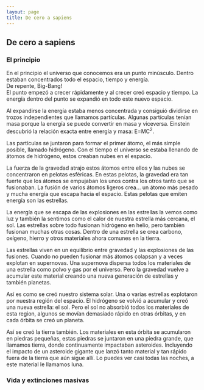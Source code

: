 ```yaml
---
layout: page
title: De cero a sapiens
---
```

## De cero a sapiens

### El principio

En el principio el universo que conocemos era un punto minúsculo. Dentro estaban concentrados todo el espacio, tiempo y energía.     
De repente, Big-Bang!   
El punto empezó a crecer rápidamente y al crecer creó espacio y tiempo. La energía dentro del punto se expandió en todo este nuevo espacio.

Al expandirse la energía estaba menos concentrada y consiguió dividirse en trozos independientes que llamamos partículas.
Algunas partículas tenían masa porque la energía se puede convertir en masa y viceversa. Einstein descubrió la relación exacta entre energía y masa: E=MC<sup>2</sup>.

Las partículas se juntaron para formar el primer átomo, el más simple posible, llamado hidrógeno. Con el tiempo el universo se estaba llenando de átomos de hidrógeno, estos creaban nubes en el espacio.

La fuerza de la gravedad atrajo estos átomos entre ellos y las nubes se concentraron en pelotas esféricas. En estas pelotas, la gravedad era tan fuerte que los átomos se empujaban los unos contra los otros tanto que se fusionaban. La fusión de varios átomos ligeros crea… un átomo más pesado y mucha energía que escapa hacia el espacio. Estas pelotas que emiten energía son las estrellas.


La energía que se escapa de las explosiones en las estrellas la vemos como luz y también la sentimos como el calor de nuestra estrella más cercana, el sol. Las estrellas sobre todo fusionan hidrógeno en helio, pero también fusionan muchas otras cosas. Dentro de una estrella se crea carbono, oxígeno, hierro y otros materiales ahora comunes en la tierra. 

Las estrellas viven en un equilibrio entre gravedad y las explosiones de las fusiones. Cuando no pueden fusionar más átomos colapsan y a veces explotan en supernovas. Una supernova dispersa todos los materiales de una estrella como polvo y gas por el universo. Pero la gravedad vuelve a acumular este material creando una nueva generación de estrellas y también planetas.

Así es como se creó nuestro sistema solar. Una o varias estrellas explotaron por nuestra región del espacio. El hidrógeno se volvió a acumular y creó una nueva estrella: el sol. Pero el sol no absorbió todos los materiales de esta region, algunos se movían demasiado rápido en otras órbitas, y en cada órbita se creó un planeta. 

Así se creó la tierra también. Los materiales en esta órbita se acumularon en piedras pequeñas, estas piedras se juntaron en una piedra grande, que llamamos tierra, donde continuamente impactaban asteroides. Incluyendo el impacto de un asteroide gigante que lanzó tanto material y tan rápido fuera de la tierra que aún sigue allí. Lo puedes ver casi todas las noches, a este material le llamamos luna. 


### Vida y extinciones masivas



